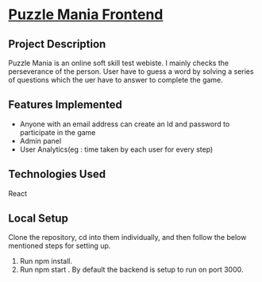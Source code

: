 # [Puzzle Mania Frontend](https://thriving-bombolone-2f7a29.netlify.app)

## Project Description
Puzzle Mania is an online soft skill test webiste. I mainly checks the perseverance of the person. User have to guess a word by solving a series of questions which the uer have to answer to complete the game. 

## Features Implemented
  - Anyone with an email address can create an Id and password to participate in the game
  - Admin panel
  - User Analytics(eg : time taken by each user for every step)

## Technologies Used
 React

## Local Setup
Clone the repository, cd into them individually, and then follow the below mentioned steps for setting up.

  1. Run npm install.
  2. Run npm start . By default the backend is setup to run on port 3000.


